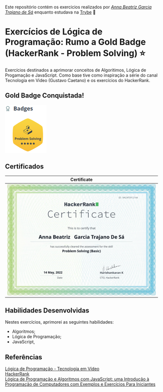 Este repositório contém os exercicios realizados por _[Anna Beatriz Garcia Trajano de Sá](www.linkedin.com/in/anna-beatriz-trajano-de-sá)_ enquanto estudava na [Trybe](https://www.betrybe.com/) :rocket:

# Exercícios de Lógica de Programação: Rumo a Gold Badge (HackerRank - Problem Solving) ⭐

Exercícios destinados a aprimorar conceitos de Algoritimos, Lógica de Progamação e JavaScript. 
Como base tive como inspiração a série do canal Tecnologia em Video (Gustavo Caetano) e os exercícios do HackerRank.

## Gold Badge Conquistada!

![Screeshot](./goldBadge.png)

## Certificados

Certificate             |         
:-------------------------:|
![Screeshot](certificate.png)  |



## Habilidades Desenvolvidas

Nestes exercícios, aprimorei as seguintes habilidades:

 - Algoritmos;
 - Lógica de Programação;
 - JavaScript,

 
 ## Referências
 [Lógica de Programação - Tecnologia em Vídeo](https://youtube.com/playlist?list=PLylCwvNCtoakuEW0VGSD8XB56jBHbQxF8)<br>
 [HackerRank](https://www.hackerrank.com)<br>
 [Lógica de Programação e Algoritmos com JavaScript: uma Introdução à Programação de Computadores com Exemplos e Exercícios Para Iniciantes](https://www.amazon.com.br/L%C3%B3gica-Programa%C3%A7%C3%A3o-Algoritmos-com-JavaScript/dp/6586057906/ref=asc_df_6586057906/?tag=googleshopp00-20&linkCode=df0&hvadid=581934698281&hvpos=&hvnetw=g&hvrand=11552060094739945854&hvpone=&hvptwo=&hvqmt=&hvdev=c&hvdvcmdl=&hvlocint=&hvlocphy=1001650&hvtargid=pla-1646193652318&psc=1)<br>
